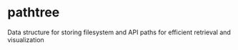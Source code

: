 # pathtree
Data structure for storing filesystem and API paths for efficient retrieval and visualization
